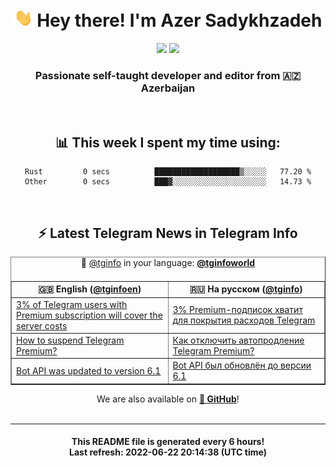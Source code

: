 <div align="center">
	<div>
		<h1>
      <img src="./assets/hi.gif" width="30px"> Hey there! I'm Azer Sadykhzadeh
    </h1>
    <img height="18" src="https://komarev.com/ghpvc/?username=sadykhzadeh&label=Views&color=2081c1&style=flat-square" />
		<a href="https://wakatime.com/@Azer"> <img height="18" src="https://wakatime.com/badge/user/f80ae27a-c328-426f-a381-bc84136e2dd6.svg" /> </a>
    <h3>
      Passionate self-taught developer and editor from 🇦🇿 Azerbaijan
    </h3>
  </div>
  <br>

<h2>📊 This week I spent my time using:</h2>

<!--START_SECTION:waka-->

```text
Rust         0 secs          ███████████████████▒░░░░░   77.20 %
Other        0 secs          ███▓░░░░░░░░░░░░░░░░░░░░░   14.73 %
```

<!--END_SECTION:waka-->

<br>

<h2>⚡️ Latest Telegram News in Telegram Info</h2>
  <table border>
		<tr>
			<th width="50%">🇬🇧 English (<a href="https://t.me/tginfoen">@tginfoen</a>)</th>
			<th>🇷🇺 На русском (<a href="https://t.me/tginfo">@tginfo</a>)</th>
		</tr>
		<caption>🚩 <a href="https://t.me/tginfo">@tginfo</a> in your language: <a href="https://t.me/tginfoworld"><b>@tginfoworld</b></a><caption/>
  <tr><td><a href="https://t.me/tginfoen/1436">3% of Telegram users with Premium subscription will cover the server costs</a></td>
    <td><a href="https://t.me/tginfo/3362">3% Premium-подписок хватит для покрытия расходов Telegram</a></td></tr><tr><td><a href="https://t.me/tginfoen/1435">How to suspend Telegram Premium?</a></td>
    <td><a href="https://t.me/tginfo/3361">Как отключить автопродление Telegram Premium?</a></td></tr><tr><td><a href="https://t.me/tginfoen/1434">Bot API was updated to version 6.1</a></td>
    <td><a href="https://t.me/tginfo/3360">Bot API был обновлён до версии 6.1</a></td></tr>
</table>
We are also available on <a href="https://github.com/tginfo"><b>🐙 GitHub</b></a>!
</div>

<br>
<hr>
<h4 align="center">This README file is generated <b>every 6 hours</b>!</br>Last refresh: <b>2022-06-22 20:14:38 (UTC time)</b></h4>
